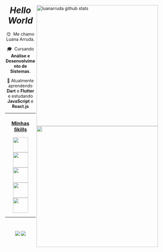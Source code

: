 <div>
  
  <a href="https://github.com/luanarruda">
    <img width="400px" align="right" src="https://github-readme-stats.vercel.app/api?username=luanarruda&show_icons=true&theme=omni&line_height=27" alt="luanarruda github stats"/>
  </a>  

  <h1 align="center"> <i>Hello World</i> </h1>

  <div align="center">
   😊 &nbsp;Me chamo Luana Arruda.
  
  🎓 &nbsp;Cursando **Análise e Desenvolvimento de Sistemas**.

  🌱&nbsp;Atualmente aprendendo **Dart** e **Flutter** e estudando **JavaScript** e **React.js**
  </div>

  <hr>

  <a href="[https://github.com/luanarruda]">
    <img width="400px"  align="right" src="https://github-readme-stats.vercel.app/api/top-langs/?username=luanarruda&hide=html&layout=compact&theme=omni" min-          width="468px" max-width="468px" width="468px" />
  
  <h3 align="center">Minhas Skills</h3>

  <div align="center">
    <img width="50px" src="https://skillicons.dev/icons?i=js" />
    <img width="50px" src="https://skillicons.dev/icons?i=react" />
    <img width="50px" src="https://skillicons.dev/icons?i=java" />
    <img width="50px" src="https://skillicons.dev/icons?i=dart" />
    <img width="50px" src="https://skillicons.dev/icons?i=flutter" />
  </div>  

  <hr>
  <br>

  <p >
    <div align="center">
      <a href="mailto:luanamarrudaa@gmail.com?subject=Questions" alt="Gmail">
        <img &nbsp; src="https://img.shields.io/badge/-Gmail-FF0000?style=flat-square&labelColor=FF0000&logo=gmail&logoColor=white&link=LINK-DO-SEU-EMAIL" /></a>

  <a href="https://www.linkedin.com/in/luanarruda/" alt="Linkedin">  
    <img &nbsp; src="https://img.shields.io/badge/-Linkedin-0e76a8?style=flat-square&logo=Linkedin&logoColor=white&link=LINK-DO-SEU-LINKEDIN" /></a>
  
  </div>
    
  </p>
</div>
